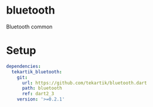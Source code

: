 # bluetooth

Bluetooth common

# Setup

```yaml
dependencies:
  tekartik_bluetooth:
    git:
      url: https://github.com/tekartik/bluetooth.dart
      path: bluetooth
      ref: dart2_3
    version: '>=0.2.1'
```